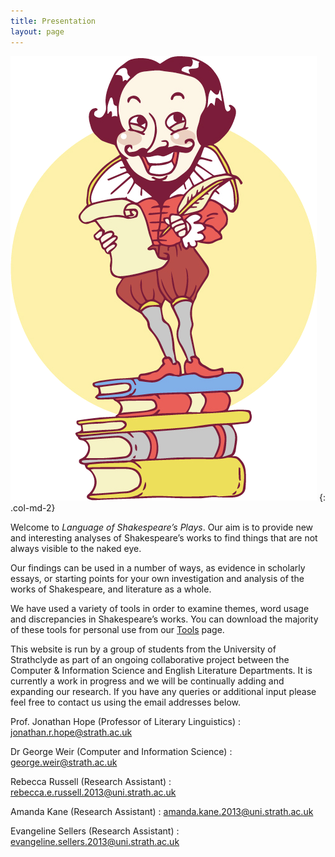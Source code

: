 ```yaml
---
title: Presentation
layout: page
---
```


![Little Shakespeare](/assets/images/shakespeare.png)
{: .col-md-2}

<div class="col-md-10" markdown="1">

Welcome to *Language of Shakespeare’s Plays*. Our aim is to provide new and
interesting analyses of Shakespeare’s works to find things that are not always
visible to the naked eye.

Our findings can be used in a number of ways, as evidence in scholarly essays,
or starting points for your own investigation and analysis of the works of
Shakespeare, and literature as a whole.

We have used a variety of tools in order to examine themes, word usage and
discrepancies in Shakespeare’s works. You can download the majority of these
tools for personal use from our [Tools](/tools/) page.

This website is run by a group of students from the University of Strathclyde as
part of an ongoing collaborative project between the Computer & Information
Science and English Literature Departments. It is currently a work in progress
and we will be continually adding and expanding our research.  If you have any
queries or additional input please feel free to contact us using the email
addresses below.

Prof. Jonathan Hope (Professor of Literary Linguistics)
: <jonathan.r.hope@strath.ac.uk>

Dr George Weir (Computer and Information Science)
: <george.weir@strath.ac.uk>

Rebecca Russell (Research Assistant)
: <rebecca.e.russell.2013@uni.strath.ac.uk>

Amanda Kane (Research Assistant)
: <amanda.kane.2013@uni.strath.ac.uk>

Evangeline Sellers (Research Assistant)
: <evangeline.sellers.2013@uni.strath.ac.uk>

</div>

